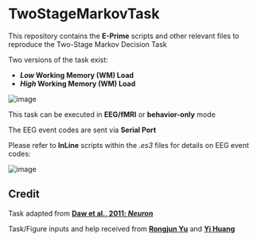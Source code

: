# TwoStageMarkovTask
This repository contains the **E-Prime** scripts and other relevant files to reproduce the Two-Stage Markov Decision Task

Two versions of the task exist: 
* ***Low* Working Memory (WM) Load** 
* ***High* Working Memory (WM) Load**

![image](https://github.com/movivi/TwoStageMarkovTask/assets/46511747/beec4a53-126f-4d0f-8448-01b1807b1e8b)

This task can be executed in **EEG/fMRI** or **behavior-only** mode

The EEG event codes are sent via **Serial Port**

Please refer to **InLine** scripts within the *.es3* files for details on EEG event codes:

![image](https://github.com/movivi/TwoStageMarkovTask/assets/46511747/54101c71-5b34-429e-84aa-353d06308ff0)


## Credit
Task adapted from [**Daw et al., 2011; *Neuron***](https://www.sciencedirect.com/science/article/pii/S0896627311001255?via%3Dihub)

Task/Figure inputs and help received from [**Rongjun Yu**](http://www.rongjunyu.org/) and [**Yi Huang**](https://www.ln.edu.hk/psy/about-us/people/academic-staff/professor-huang-yi)
